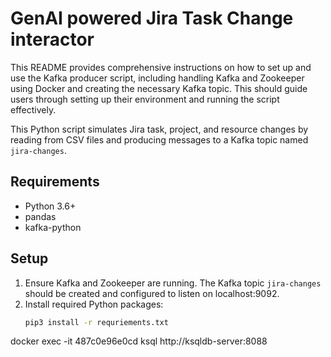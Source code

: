 # GenAI powered Jira Task Change interactor

This README provides comprehensive instructions on how to set up and use the Kafka producer script, including handling Kafka and Zookeeper using Docker and creating the necessary Kafka topic. This should guide users through setting up their environment and running the script effectively.


This Python script simulates Jira task, project, and resource changes by reading from CSV files and producing messages to a Kafka topic named `jira-changes`.

## Requirements

- Python 3.6+
- pandas
- kafka-python

## Setup

1. Ensure Kafka and Zookeeper are running. The Kafka topic `jira-changes` should be created and configured to listen on localhost:9092.
2. Install required Python packages:
   ```bash
   pip3 install -r requriements.txt

docker exec -it 487c0e96e0cd ksql http://ksqldb-server:8088
